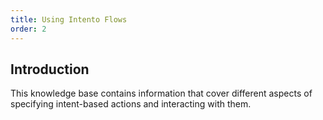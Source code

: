 ```yaml
---
title: Using Intento Flows
order: 2
---
```


## Introduction

<!-- 
Intents contain actions and predefined conditions, which determine how actions are processed. In crypto, we want to process actions with no counterparty risk and in a permissionless and decentralized manner. This has so far only been possible by directly sending transactions to the destination chain. With Intento, you will be able specify your intent to perform any action, anywhere at any moment given any conditions. -->

This knowledge base contains information that cover different aspects of specifying intent-based actions and interacting with them.
